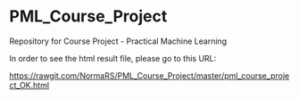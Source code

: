 # PML_Course_Project
Repository for Course Project - Practical Machine Learning    

In order to see the html result file, please go to this URL:


https://rawgit.com/NormaRS/PML_Course_Project/master/pml_course_project_OK.html


